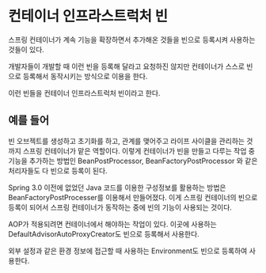 # 컨테이너 인프라스트럭처 빈

스프링 컨테이너가 계속 기능을 확장하면서 추가해온 것들을 빈으로 등록시켜 사용하는 것들이 있다.

개발자들이 개발할 때 이런 빈을 등록해 달라고 요청하진 않지만 컨테이너가 스스로 빈으로 등록해서 동작시키는 방식으로 이용을 한다.

이런 빈들을 컨테이너 인프라스트럭처 빈이라고 한다.

## 예를 들어

빈 오브젝트를 생성하고 초기화를 하고, 관계를 맺어주고 라이프 사이클을 관리하는 것까지 스프링 컨테이너가 맡은 역할이다. 이렇게 컨테이너가 빈을 만들고 다루는 작업 중 기능을 추가하는 방법인 BeanPostProcessor, BeanFactoryPostProcessor 와 같은 처리자들도 다 빈으로 등록이 된다.

Spring 3.0 이전에 없었던 Java 코드를 이용한 구성정보를 활용하는 방법은 BeanFactoryPostProcesser를 이용해서 만들어졌다. 이게 스프링 컨테이너의 빈으로 등록이 되어서 스프링 컨테이너가 동작하는 중에 빈의 기능이 사용되는 것이다.

AOP가 적용되려면 컨테이너에서 해야하는 작업이 있다. 이곳에 사용하는  DefaultAdvisorAutoProxyCreator도 빈으로 등록해서 사용한다.

외부 설정과 같은 환경 정보에 접근할 때 사용하는 Environment도 빈으로 등록하여 사용한다.

